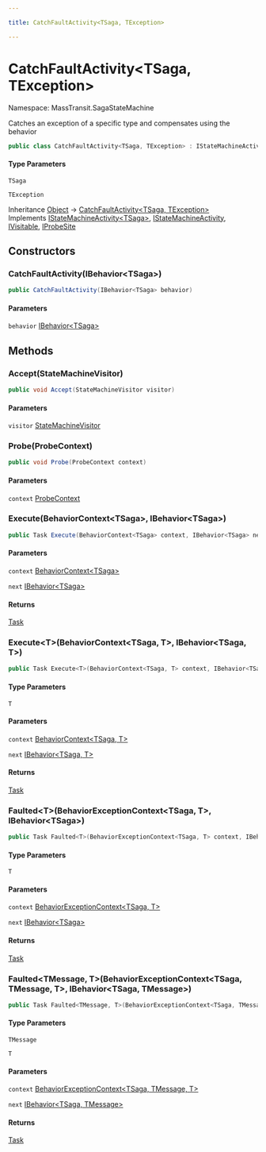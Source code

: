 ```yaml
---

title: CatchFaultActivity<TSaga, TException>

---
```


# CatchFaultActivity\<TSaga, TException\>

Namespace: MassTransit.SagaStateMachine

Catches an exception of a specific type and compensates using the behavior

```csharp
public class CatchFaultActivity<TSaga, TException> : IStateMachineActivity<TSaga>, IStateMachineActivity, IVisitable, IProbeSite
```

#### Type Parameters

`TSaga`<br/>

`TException`<br/>

Inheritance [Object](https://learn.microsoft.com/en-us/dotnet/api/system.object) → [CatchFaultActivity\<TSaga, TException\>](../masstransit-sagastatemachine/catchfaultactivity-2)<br/>
Implements [IStateMachineActivity\<TSaga\>](../../masstransit-abstractions/masstransit/istatemachineactivity-1), [IStateMachineActivity](../../masstransit-abstractions/masstransit/istatemachineactivity), [IVisitable](../../masstransit-abstractions/masstransit/ivisitable), [IProbeSite](../../masstransit-abstractions/masstransit/iprobesite)

## Constructors

### **CatchFaultActivity(IBehavior\<TSaga\>)**

```csharp
public CatchFaultActivity(IBehavior<TSaga> behavior)
```

#### Parameters

`behavior` [IBehavior\<TSaga\>](../../masstransit-abstractions/masstransit/ibehavior-1)<br/>

## Methods

### **Accept(StateMachineVisitor)**

```csharp
public void Accept(StateMachineVisitor visitor)
```

#### Parameters

`visitor` [StateMachineVisitor](../../masstransit-abstractions/masstransit/statemachinevisitor)<br/>

### **Probe(ProbeContext)**

```csharp
public void Probe(ProbeContext context)
```

#### Parameters

`context` [ProbeContext](../../masstransit-abstractions/masstransit/probecontext)<br/>

### **Execute(BehaviorContext\<TSaga\>, IBehavior\<TSaga\>)**

```csharp
public Task Execute(BehaviorContext<TSaga> context, IBehavior<TSaga> next)
```

#### Parameters

`context` [BehaviorContext\<TSaga\>](../../masstransit-abstractions/masstransit/behaviorcontext-1)<br/>

`next` [IBehavior\<TSaga\>](../../masstransit-abstractions/masstransit/ibehavior-1)<br/>

#### Returns

[Task](https://learn.microsoft.com/en-us/dotnet/api/system.threading.tasks.task)<br/>

### **Execute\<T\>(BehaviorContext\<TSaga, T\>, IBehavior\<TSaga, T\>)**

```csharp
public Task Execute<T>(BehaviorContext<TSaga, T> context, IBehavior<TSaga, T> next)
```

#### Type Parameters

`T`<br/>

#### Parameters

`context` [BehaviorContext\<TSaga, T\>](../../masstransit-abstractions/masstransit/behaviorcontext-2)<br/>

`next` [IBehavior\<TSaga, T\>](../../masstransit-abstractions/masstransit/ibehavior-2)<br/>

#### Returns

[Task](https://learn.microsoft.com/en-us/dotnet/api/system.threading.tasks.task)<br/>

### **Faulted\<T\>(BehaviorExceptionContext\<TSaga, T\>, IBehavior\<TSaga\>)**

```csharp
public Task Faulted<T>(BehaviorExceptionContext<TSaga, T> context, IBehavior<TSaga> next)
```

#### Type Parameters

`T`<br/>

#### Parameters

`context` [BehaviorExceptionContext\<TSaga, T\>](../../masstransit-abstractions/masstransit/behaviorexceptioncontext-2)<br/>

`next` [IBehavior\<TSaga\>](../../masstransit-abstractions/masstransit/ibehavior-1)<br/>

#### Returns

[Task](https://learn.microsoft.com/en-us/dotnet/api/system.threading.tasks.task)<br/>

### **Faulted\<TMessage, T\>(BehaviorExceptionContext\<TSaga, TMessage, T\>, IBehavior\<TSaga, TMessage\>)**

```csharp
public Task Faulted<TMessage, T>(BehaviorExceptionContext<TSaga, TMessage, T> context, IBehavior<TSaga, TMessage> next)
```

#### Type Parameters

`TMessage`<br/>

`T`<br/>

#### Parameters

`context` [BehaviorExceptionContext\<TSaga, TMessage, T\>](../../masstransit-abstractions/masstransit/behaviorexceptioncontext-3)<br/>

`next` [IBehavior\<TSaga, TMessage\>](../../masstransit-abstractions/masstransit/ibehavior-2)<br/>

#### Returns

[Task](https://learn.microsoft.com/en-us/dotnet/api/system.threading.tasks.task)<br/>
